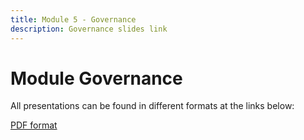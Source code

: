 ```yaml
---
title: Module 5 - Governance
description: Governance slides link
---
```


# Module Governance

<p>All presentations can be found in different formats at the links below:</p>
<p><a href="https://github.com/Polkadot-Blockchain-Academy/pba-content/blob/main/assets/Gov_PBA6_Lucerne_2025.pdf" target="_blank">PDF format</a></p>
